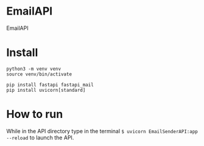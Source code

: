 # EmailAPI
EmailAPI

# Install
```
python3 -m venv venv
source venv/bin/activate

pip install fastapi fastapi_mail
pip install uvicorn[standard]
```

# How to run

While in the API directory type in the terminal `$ uvicorn EmailSenderAPI:app --reload` to launch the API.

